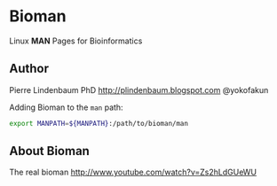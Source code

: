 Bioman
======

Linux **MAN** Pages for Bioinformatics


Author
------

Pierre Lindenbaum PhD
http://plindenbaum.blogspot.com
@yokofakun	

Adding Bioman to the ```man``` path:

```bash
export MANPATH=${MANPATH}:/path/to/bioman/man
```

About Bioman
------------

The real bioman http://www.youtube.com/watch?v=Zs2hLdGUeWU



